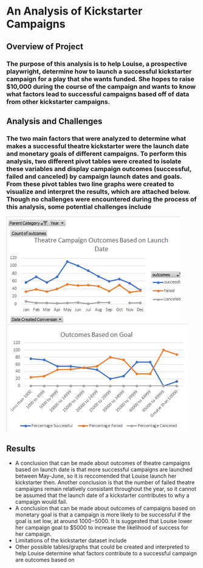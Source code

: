 # An Analysis of Kickstarter Campaigns 
## Overview of Project
### The purpose of this analysis is to help Louise, a prospective playwright, determine how to launch a successful kickstarter campaign for a play that she wants funded. She hopes to raise $10,000 during the course of the campaign and wants to know what factors lead to successful campaigns based off of data from other kickstarter campaigns. 

## Analysis and Challenges
### The two main factors that were analyzed to determine what makes a successful theatre kickstarter were the launch date and monetary goals of different campaigns. To perform this analysis, two different pivot tables were created to isolate these variables and display campaign outcomes (successful, failed and canceled) by campaign launch dates and goals. From these pivot tables two line graphs were created to visualize and interpret the results, which are attached below. Though no challenges were encountered during the process of this analysis, some potential challenges include 

![Outcomes based on launch date](https://github.com/mayamtims/Kickstarter-Analysis/blob/main/Theatre_Outcomes_vs_Launch_Date.png)
![Outcomes based on parent category](https://github.com/mayamtims/Kickstarter-Analysis/blob/main/Outcomes_vs_Goals.png) 

## Results
- A conclusion that can be made about outcomes of theatre campaigns based on launch date is that more successful campaigns are launched between May-June, so it is reccomended that Louise launch her kickstarter then. Another conclusion is that the number of failed theatre campaigns remain relatively consistant throughout the year, so it cannot be assumed that the launch date of a kickstarter contributes to why a campaign would fail. 
- A conclusion that can be made about outcomes of campaigns based on monetary goal is that a campaign is more likely to be successful if the goal is set low, at around $1000-$5000. It is suggested that Louise lower her campaign goal to $5000 to increase the likelihood of success for her campaign. 
- Limitations of the kickstarter dataset include
- Other possible tables/graphs that could be created and interpreted to help Louise determine what factors contribute to a successful campaign are outcomes based on 
